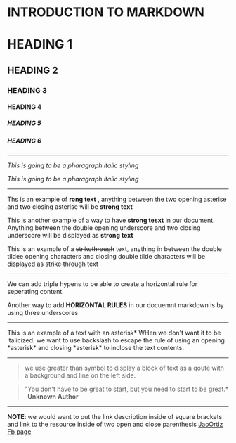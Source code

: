 # INTRODUCTION TO MARKDOWN

<!--HEADING-->
# HEADING 1 

## HEADING 2

### HEADING 3

#### HEADING 4

##### HEADING 5

##### HEADING 6

---

<!--Italics-->

_This is going to be a pharagraph italic styling_

*This is going to be a pharagraph italic styling*

---

<!--Strong-->

Ths is an example of **rong text** , anything between the two opening asterise and two closing asterise will be **strong text**

This is another example of a way to have __strong tesxt__ in our document. Anything between the double opening underscore and two closing underscore will be displayed as __strong text__

<!--Strike Through-->

This is an example of a ~~strikethrough~~ text, anything in between the double tildee opening characters and closing double tilde characters will be displayed as ~~strike through~~ text

---
<!--Horizontal Rule-->

We can add triple hypens to be able to create a horizontal rule for seperating content.

Another way to add __HORIZONTAL RULES__ in our docuemnt markdown is by using three underscores
___

<!--Escape Character Rule using Backslash-->

This is an example of a text with an asterisk* WHen we don't want it to be italicized. we want to use backslash to escape the rule of using an opening \*asterisk* and closing \*asterisk* to inclose the text contents. 

---

<!--Blackqoute Rule-->

> we use greater than symbol to display a block of text as a qoute with a background and line on the left side.

> "You don't have to be great to start, but you need to start to be great.* -__Unknown Author__

---

<!--Link Rule-->

**NOTE**: we would want to put the link description inside of square brackets and link to the resource inside of two open and close parenthesis
[JaoOrtiz Fb page](https://www.facebook.com/Kindhearted.14/)











